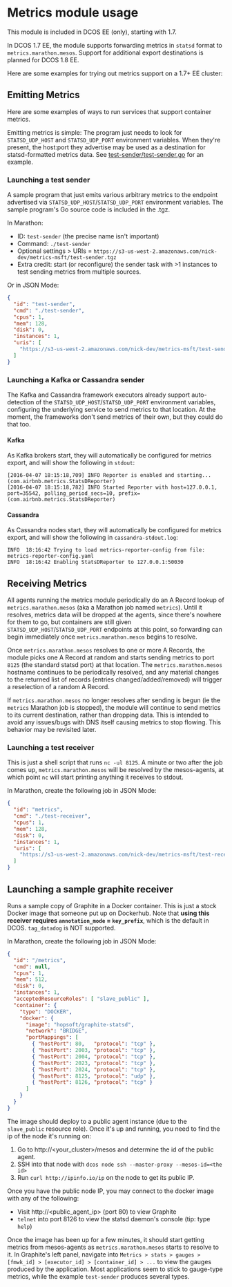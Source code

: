 # Metrics module usage

This module is included in DCOS EE (only), starting with 1.7.

In DCOS 1.7 EE, the module supports forwarding metrics in `statsd` format to `metrics.marathon.mesos`. Support for additional export destinations is planned for DCOS 1.8 EE.

Here are some examples for trying out metrics support on a 1.7+ EE cluster:

## Emitting Metrics

Here are some examples of ways to run services that support container metrics.

Emitting metrics is simple: The program just needs to look for `STATSD_UDP_HOST` and `STATSD_UDP_PORT` environment variables. When they're present, the host:port they advertise may be used as a destination for statsd-formatted metrics data. See [test-sender/test-sender.go](test-sender.go) for an example.

### Launching a test sender

A sample program that just emits various arbitrary metrics to the endpoint advertised via `STATSD_UDP_HOST`/`STATSD_UDP_PORT` environment variables. The sample program's Go source code is included in the .tgz.

In Marathon:
- ID: `test-sender` (the precise name isn't important)
- Command: `./test-sender`
- Optional settings > URIs = `https://s3-us-west-2.amazonaws.com/nick-dev/metrics-msft/test-sender.tgz`
- Extra credit: start (or reconfigure) the sender task with >1 instances to test sending metrics from multiple sources.

Or in JSON Mode:
```json
{
  "id": "test-sender",
  "cmd": "./test-sender",
  "cpus": 1,
  "mem": 128,
  "disk": 0,
  "instances": 1,
  "uris": [
    "https://s3-us-west-2.amazonaws.com/nick-dev/metrics-msft/test-sender.tgz"
  ]
}
```

### Launching a Kafka or Cassandra sender

The Kafka and Cassandra framework executors already support auto-detection of the `STATSD_UDP_HOST`/`STATSD_UDP_PORT` environment variables, configuring the underlying service to send metrics to that location. At the moment, the frameworks don't send metrics of their own, but they could do that too.

#### Kafka

As Kafka brokers start, they will automatically be configured for metrics export, and will show the following in `stdout`:

```
[2016-04-07 18:15:18,709] INFO Reporter is enabled and starting... (com.airbnb.metrics.StatsDReporter)
[2016-04-07 18:15:18,782] INFO Started Reporter with host=127.0.0.1, port=35542, polling_period_secs=10, prefix= (com.airbnb.metrics.StatsDReporter)
```

#### Cassandra

As Cassandra nodes start, they will automatically be configured for metrics export, and will show the following in `cassandra-stdout.log`:

```
INFO  18:16:42 Trying to load metrics-reporter-config from file: metrics-reporter-config.yaml
INFO  18:16:42 Enabling StatsDReporter to 127.0.0.1:50030
```

## Receiving Metrics

All agents running the metrics module periodically do an A Record lookup of `metrics.marathon.mesos` (aka a Marathon job named `metrics`). Until it resolves, metrics data will be dropped at the agents, since there's nowhere for them to go, but containers are still given `STATSD_UDP_HOST`/`STATSD_UDP_PORT` endpoints at this point, so forwarding can begin immediately once `metrics.marathon.mesos` begins to resolve.

Once `metrics.marathon.mesos` resolves to one or more A Records, the module picks one A Record at random and starts sending metrics to port `8125` (the standard statsd port) at that location. The `metrics.marathon.mesos` hostname continues to be periodically resolved, and any material changes to the returned list of records (entries changed/added/removed) will trigger a reselection of a random A Record.

If `metrics.marathon.mesos` no longer resolves after sending is begun (ie the `metrics` Marathon job is stopped), the module will continue to send metrics to its current destination, rather than dropping data. This is intended to avoid any issues/bugs with DNS itself causing metrics to stop flowing. This behavior may be revisited later.

### Launching a test receiver

This is just a shell script that runs `nc -ul 8125`. A minute or two after the job comes up, `metrics.marathon.mesos` will be resolved by the mesos-agents, at which point `nc` will start printing anything it receives to stdout.

In Marathon, create the following job in JSON Mode:
```json
{
  "id": "metrics",
  "cmd": "./test-receiver",
  "cpus": 1,
  "mem": 128,
  "disk": 0,
  "instances": 1,
  "uris": [
    "https://s3-us-west-2.amazonaws.com/nick-dev/metrics-msft/test-receiver.tgz"
  ]
}
```

## Launching a sample graphite receiver

Runs a sample copy of Graphite in a Docker container. This is just a stock Docker image that someone put up on Dockerhub. Note that **using this receiver requires `annotation_mode` = `key_prefix`**, which is the default in DCOS. `tag_datadog` is NOT supported.

In Marathon, create the following job in JSON Mode:
```json
{
  "id": "/metrics",
  "cmd": null,
  "cpus": 1,
  "mem": 512,
  "disk": 0,
  "instances": 1,
  "acceptedResourceRoles": [ "slave_public" ],
  "container": {
    "type": "DOCKER",
    "docker": {
      "image": "hopsoft/graphite-statsd",
      "network": "BRIDGE",
      "portMappings": [
        { "hostPort": 80,   "protocol": "tcp" },
        { "hostPort": 2003, "protocol": "tcp" },
        { "hostPort": 2004, "protocol": "tcp" },
        { "hostPort": 2023, "protocol": "tcp" },
        { "hostPort": 2024, "protocol": "tcp" },
        { "hostPort": 8125, "protocol": "udp" },
        { "hostPort": 8126, "protocol": "tcp" }
      ]
    }
  }
}
```

The image should deploy to a public agent instance (due to the `slave_public` resource role). Once it's up and running, you need to find the ip of the node it's running on:
1. Go to http://<your_cluster>/mesos and determine the id of the public agent.
2. SSH into that node with `dcos node ssh --master-proxy --mesos-id=<the id>`
3. Run `curl http://ipinfo.io/ip` on the node to get its public IP.

Once you have the public node IP, you may connect to the docker image with any of the following:
- Visit http://<public_agent_ip> (port 80) to view Graphite
- `telnet` into port 8126 to view the statsd daemon's console (tip: type `help`)

Once the image has been up for a few minutes, it should start getting metrics from mesos-agents as `metrics.marathon.mesos` starts to resolve to it. In Graphite's left panel, navigate into `Metrics > stats > gauges > [fmwk_id] > [executor_id] > [container_id] > ...` to view the gauges produced by the application. Most applications seem to stick to gauge-type metrics, while the example `test-sender` produces several types.
